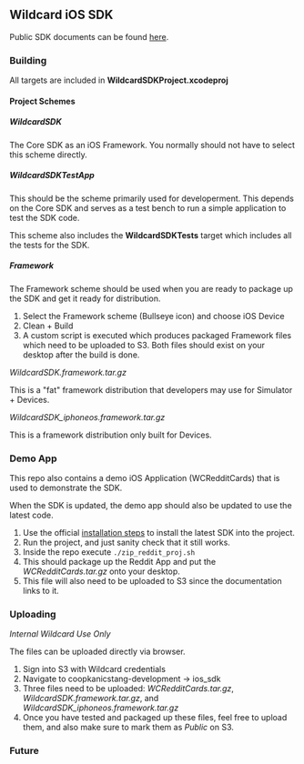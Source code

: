 <h2>Wildcard iOS SDK</h2>

Public SDK documents can be found [here](http://www.trywildcard.com/docs/ios-sdk).

<h3>Building</h3>

All targets are included in **WildcardSDKProject.xcodeproj**

<h4>Project Schemes</h4>

<h5>WildcardSDK</h5>

The Core SDK as an iOS Framework. You normally should not have to select this scheme directly.

<h5>WildcardSDKTestApp</h5>

This should be the scheme primarily used for developerment. This depends on the Core SDK and serves as a test bench to run a simple application to test the SDK code. 

This scheme also includes the **WildcardSDKTests** target which includes all the tests for the SDK. 

<h5>Framework</h5>

The Framework scheme should be used when you are ready to package up the SDK and get it ready for distribution. 

1. Select the Framework scheme (Bullseye icon) and choose iOS Device
2. Clean + Build
3. A custom script is executed which produces packaged Framework files which need to be uploaded to S3. Both files should exist on your desktop after the build is done.

*WildcardSDK.framework.tar.gz*

This is a "fat" framework distribution that developers may use for Simulator + Devices. 

*WildcardSDK_iphoneos.framework.tar.gz*

This is a framework distribution only built for Devices. 

<h3>Demo App</h3>

This repo also contains a demo iOS Application (WCRedditCards) that is used to demonstrate the SDK.

When the SDK is updated, the demo app should also be updated to use the latest code.

1. Use the official [installation steps](http://www.trywildcard.com/docs/ios-sdk/installing) to install the latest SDK into the project. 
2. Run the project, and just sanity check that it still works.
3. Inside the repo execute ```./zip_reddit_proj.sh```
4. This should package up the Reddit App and put the *WCRedditCards.tar.gz* onto your desktop. 
5. This file will also need to be uploaded to S3 since the documentation links to it.


<h3>Uploading</h3>

*Internal Wildcard Use Only*

The files can be uploaded directly via browser.

1. Sign into S3 with Wildcard credentials
2. Navigate to coopkanicstang-development -> ios_sdk
3. Three files need to be uploaded: *WCRedditCards.tar.gz*, *WildcardSDK.framework.tar.gz*, and *WildcardSDK_iphoneos.framework.tar.gz*
4. Once you have tested and packaged up these files, feel free to upload them, and also make sure to mark them as *Public* on S3.


<h3>Future</h3>
